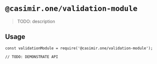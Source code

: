 # `@casimir.one/validation-module`

> TODO: description

## Usage

```
const validationModule = require('@casimir.one/validation-module');

// TODO: DEMONSTRATE API
```
